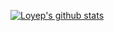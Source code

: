 [![Loyep's github stats](https://github-readme-stats.vercel.app/api?username=loyep&theme=tokyonight)](https://github.com/loyep/loyep)
